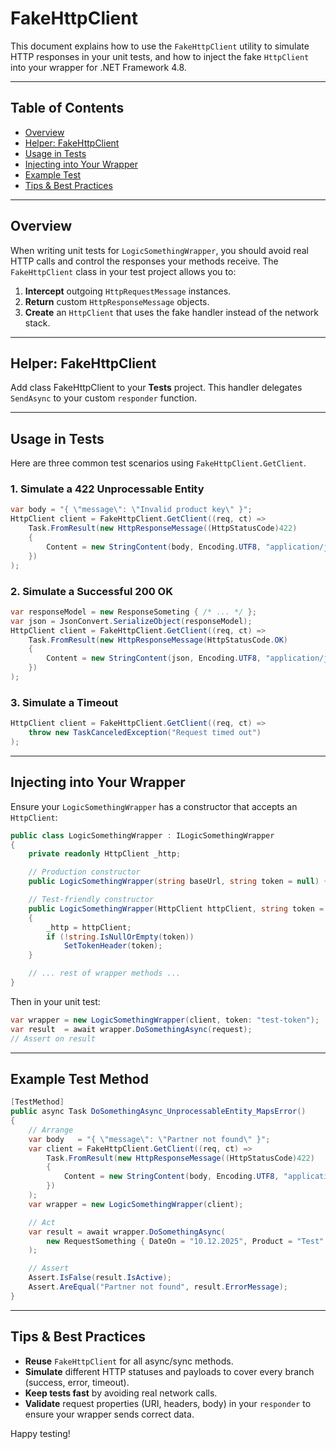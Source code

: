 # FakeHttpClient

This document explains how to use the `FakeHttpClient` utility to simulate HTTP responses in your unit tests, and how to inject the fake `HttpClient` into your wrapper for .NET Framework 4.8.

---

## Table of Contents

* [Overview](#overview)
* [Helper: FakeHttpClient](#helper-fakehttpclient)
* [Usage in Tests](#usage-in-tests)
* [Injecting into Your Wrapper](#injecting-into-your-wrapper)
* [Example Test](#example-test)
* [Tips & Best Practices](#tips--best-practices)

---

## Overview

When writing unit tests for `LogicSomethingWrapper`, you should avoid real HTTP calls and control the responses your methods receive. The `FakeHttpClient` class in your test project allows you to:

1. **Intercept** outgoing `HttpRequestMessage` instances.
2. **Return** custom `HttpResponseMessage` objects.
3. **Create** an `HttpClient` that uses the fake handler instead of the network stack.

---

## Helper: FakeHttpClient

Add class FakeHttpClient to your **Tests** project. This handler delegates `SendAsync` to your custom `responder` function.

---

## Usage in Tests

Here are three common test scenarios using `FakeHttpClient.GetClient`.

### 1. Simulate a 422 Unprocessable Entity

```csharp
var body = "{ \"message\": \"Invalid product key\" }";
HttpClient client = FakeHttpClient.GetClient((req, ct) =>
    Task.FromResult(new HttpResponseMessage((HttpStatusCode)422)
    {
        Content = new StringContent(body, Encoding.UTF8, "application/json")
    })
);
```

### 2. Simulate a Successful 200 OK

```csharp
var responseModel = new ResponseSometing { /* ... */ };
var json = JsonConvert.SerializeObject(responseModel);
HttpClient client = FakeHttpClient.GetClient((req, ct) =>
    Task.FromResult(new HttpResponseMessage(HttpStatusCode.OK)
    {
        Content = new StringContent(json, Encoding.UTF8, "application/json")
    })
);
```

### 3. Simulate a Timeout

```csharp
HttpClient client = FakeHttpClient.GetClient((req, ct) =>
    throw new TaskCanceledException("Request timed out")
);
```

---

## Injecting into Your Wrapper

Ensure your `LogicSomethingWrapper` has a constructor that accepts an `HttpClient`:

```csharp
public class LogicSomethingWrapper : ILogicSomethingWrapper
{
    private readonly HttpClient _http;

    // Production constructor
    public LogicSomethingWrapper(string baseUrl, string token = null) { /* ... */ }

    // Test-friendly constructor
    public LogicSomethingWrapper(HttpClient httpClient, string token = null)
    {
        _http = httpClient;
        if (!string.IsNullOrEmpty(token))
            SetTokenHeader(token);
    }

    // ... rest of wrapper methods ...
}
```

Then in your unit test:

```csharp
var wrapper = new LogicSomethingWrapper(client, token: "test-token");
var result  = await wrapper.DoSomethingAsync(request);
// Assert on result
```

---

## Example Test Method

```csharp
[TestMethod]
public async Task DoSomethingAsync_UnprocessableEntity_MapsError()
{
    // Arrange
    var body   = "{ \"message\": \"Partner not found\" }";
    var client = FakeHttpClient.GetClient((req, ct) =>
        Task.FromResult(new HttpResponseMessage((HttpStatusCode)422)
        {
            Content = new StringContent(body, Encoding.UTF8, "application/json")
        })
    );
    var wrapper = new LogicSomethingWrapper(client);

    // Act
    var result = await wrapper.DoSomethingAsync(
        new RequestSomething { DateOn = "10.12.2025", Product = "Test" }
    );

    // Assert
    Assert.IsFalse(result.IsActive);
    Assert.AreEqual("Partner not found", result.ErrorMessage);
}
```

---

## Tips & Best Practices

* **Reuse** `FakeHttpClient` for all async/sync methods.
* **Simulate** different HTTP statuses and payloads to cover every branch (success, error, timeout).
* **Keep tests fast** by avoiding real network calls.
* **Validate** request properties (URI, headers, body) in your `responder` to ensure your wrapper sends correct data.

Happy testing!
